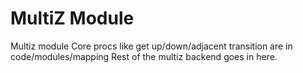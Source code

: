 # MultiZ Module

Multiz module
Core procs like get up/down/adjacent transition are in code/modules/mapping
Rest of the multiz backend goes in here.

